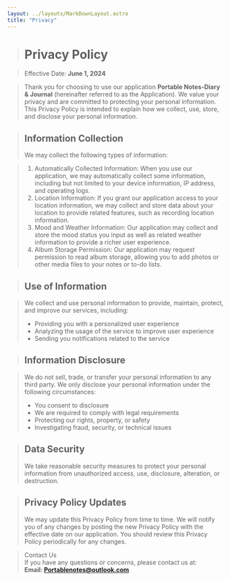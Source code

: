 ```yaml
---
layout: ../layouts/MarkDownLayout.astro
title: "Privacy"
---
```


># Privacy Policy

>Effective Date: **June 1, 2024**

>Thank you for choosing to use our application **Portable Notes-Diary & Journal** (hereinafter referred to as the Application). We value your privacy and are committed to protecting your personal information. This Privacy Policy is intended to explain how we collect, use, store, and disclose your personal information.

>## Information Collection
>We may collect the following types of information:

>1. Automatically Collected Information: When you use our application, we may automatically collect some information, including but not limited to your device information, IP address, and operating logs.
>2. Location Information: If you grant our application access to your location information, we may collect and store data about your location to provide related features, such as recording location information.
>3. Mood and Weather Information: Our application may collect and store the mood status you input as well as related weather information to provide a richer user experience.
>4. Album Storage Permission: Our application may request permission to read album storage, allowing you to add photos or other media files to your notes or to-do lists.

>## Use of Information

>We collect and use personal information to provide, maintain, protect, and improve our services, including:
>- Providing you with a personalized user experience
>- Analyzing the usage of the service to improve user experience
>- Sending you notifications related to the service

>## Information Disclosure

>We do not sell, trade, or transfer your personal information to any third party. We only disclose your personal information under the following circumstances:
>- You consent to disclosure
>- We are required to comply with legal requirements
>- Protecting our rights, property, or safety
>- Investigating fraud, security, or technical issues

>## Data Security 
>We take reasonable security measures to protect your personal information from unauthorized access, use, disclosure, alteration, or destruction.

>## Privacy Policy Updates
>We may update this Privacy Policy from time to time. We will notify you of any changes by posting the new Privacy Policy with the effective date on our application. You should review this Privacy Policy periodically for any changes.

> Contact Us  
> If you have any questions or concerns, please contact us at:  
> **Email: Portablenotes@outlook.com**